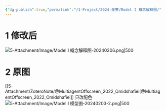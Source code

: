 ```yaml
---
{"dg-publish":true,"permalink":"/1-Project/2024-美赛/Model I 概念解释图/"}
---
```


# 1 修改后
![5-Attachment/Image/Model I 概念解释图-20240206.png|500](/img/user/5-Attachment/Image/Model%20I%20%E6%A6%82%E5%BF%B5%E8%A7%A3%E9%87%8A%E5%9B%BE-20240206.png)
# 2 原图
[[5-Attachment/ZoteroNote/@MultiagentOffscreen_2022_Omidshafiei\|@MultiagentOffscreen_2022_Omidshafiei]]
只改配色
![5-Attachment/Image/Model I 模型图-20240203-2.png|500](/img/user/5-Attachment/Image/Model%20I%20%E6%A8%A1%E5%9E%8B%E5%9B%BE-20240203-2.png)

